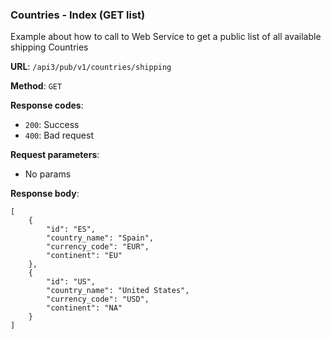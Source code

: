 ### Countries - Index (GET list)

Example about how to call to Web Service to get a public list of all available shipping Countries

**URL**: `/api3/pub/v1/countries/shipping`

**Method**: `GET`

**Response codes**: 
* `200`: Success
* `400`: Bad request
  
**Request parameters**:
* No params
    
**Response body**:

```
[
    {
        "id": "ES",
        "country_name": "Spain",
        "currency_code": "EUR",
        "continent": "EU"
    },
    {
        "id": "US",
        "country_name": "United States",
        "currency_code": "USD",
        "continent": "NA"
    }
]
```